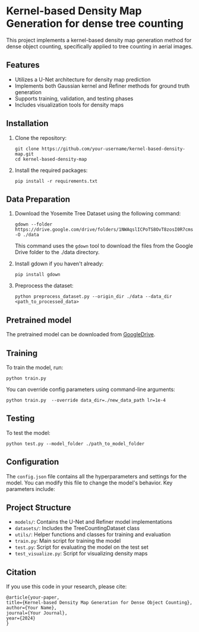 # Kernel-based Density Map Generation for dense tree counting

This project implements a kernel-based density map generation method for dense object counting, specifically applied to tree counting in aerial images.

## Features

- Utilizes a U-Net architecture for density map prediction
- Implements both Gaussian kernel and Refiner methods for ground truth generation
- Supports training, validation, and testing phases
- Includes visualization tools for density maps

## Installation

1. Clone the repository:

   ```
   git clone https://github.com/your-username/kernel-based-density-map.git
   cd kernel-based-density-map
   ```

2. Install the required packages:
   ```
   pip install -r requirements.txt
   ```

## Data Preparation

1. Download the Yosemite Tree Dataset using the following command:

   ```
   gdown --folder https://drive.google.com/drive/folders/1NWAqslICPoTS8OvT8zosI0R7cmsl6x9j -O ./data
   ```

   This command uses the `gdown` tool to download the files from the Google Drive folder to the ./data directory.

2. Install gdown if you haven't already:

   ```
   pip install gdown
   ```

3. Preprocess the dataset:
   ```
   python preprocess_dataset.py --origin_dir ./data --data_dir <path_to_processed_data>
   ```

## Pretrained model

The pretrained model can be downloaded from [GoogleDrive](https://drive.google.com/drive/folders/1TaY5I1eHIt7pm2YBfqw4BfnpX2l3Bof4?usp=sharing).

## Training

To train the model, run:

```
python train.py
```

You can override config parameters using command-line arguments:

```
python train.py  --override data_dir=./new_data_path lr=1e-4
```

## Testing

To test the model:

```
python test.py --model_folder ./path_to_model_folder
```

## Configuration

The `config.json` file contains all the hyperparameters and settings for the model. You can modify this file to change the model's behavior. Key parameters include:

## Project Structure

- `models/`: Contains the U-Net and Refiner model implementations
- `datasets/`: Includes the TreeCountingDataset class
- `utils/`: Helper functions and classes for training and evaluation
- `train.py`: Main script for training the model
- `test.py`: Script for evaluating the model on the test set
- `test_visualize.py`: Script for visualizing density maps

## Citation

If you use this code in your research, please cite:

```
@article{your-paper,
title={Kernel-based Density Map Generation for Dense Object Counting},
author={Your Name},
journal={Your Journal},
year={2024}
}
```

